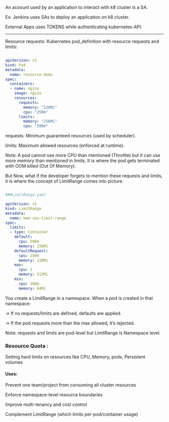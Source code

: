 An acoount used by an application to interact with k8 cluster is a SA.

Ex: Jenkins uses SAs to deploy an application on k8 cluster. 

External Apps uses TOKENS while authenticating kubernetes-API.
**************************************************************************************
Resource requests:
Kubernetes pod_definition with resource requests and limits:

```YAML

apiVersion: v1
kind: Pod
metadata:
  name: resource-demo
spec:
  containers:
  - name: nginx
    image: nginx
    resources:
      requests:
        memory: "128Mi"
        cpu: "250m"
      limits:
        memory: "256Mi"
        cpu: "500m"
```

requests: Minimum guaranteed resources (used by scheduler).

limits: Maximum allowed resources (enforced at runtime).

Note: A pod cannot use more CPU than mentioned (Throttle) but it can use more memory than mentioned in limits. It is where the pod gets terminated with OOM killed (Out Of Memory).

But Now, what if the developer forgets to mention these requests and limits, it is where the concept of LimitRange comes into picture.

 
```YAML

###LimitRange.yaml

apiVersion: v1
kind: LimitRange
metadata:
  name: mem-cpu-limit-range
spec:
  limits:
  - type: Container
    default:
      cpu: 500m
      memory: 256Mi
    defaultRequest:
      cpu: 250m
      memory: 128Mi
    max:
      cpu: 1
      memory: 512Mi
    min:
      cpu: 100m
      memory: 64Mi
```


You create a LimitRange in a namespace.
When a pod is created in that namespace:

-> If no requests/limits are defined, defaults are applied.

-> If the pod requests more than the max allowed, it’s rejected.


Note: requests and limits are pod-level but LimitRange is Namespace level.

<H3>
  Resource Quota :
</H3>
<summary>
  Setting hard limits on resources like CPU, Memory, pods, Persistent volumes
</summary>
<h4>
  Uses:
</h4>
Prevent one team/project from consuming all cluster resources

Enforce namespace-level resource boundaries

Improve multi-tenancy and cost control

Complement LimitRange (which limits per-pod/container usage)
